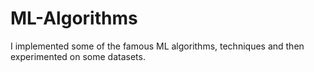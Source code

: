 # ML-Algorithms
I implemented some of the famous ML algorithms, techniques and then experimented on some datasets.
